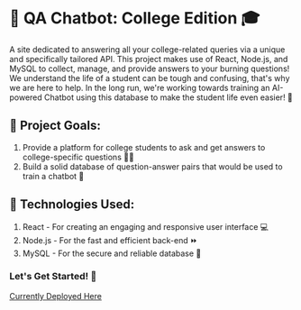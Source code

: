 # :book: QA Chatbot: College Edition :mortar_board:

A site dedicated to answering all your college-related queries via a unique and specifically tailored API. This project makes use of React, Node.js, and MySQL to collect, manage, and provide answers to your burning questions! We understand the life of a student can be tough and confusing, that's why we are here to help. 
In the long run, we're working towards training an AI-powered Chatbot using this database to make the student life even easier! :robot:

## :dart: Project Goals:

1. Provide a platform for college students to ask and get answers to college-specific questions :man_student:
2. Build a solid database of question-answer pairs that would be used to train a chatbot :robot:

## :floppy_disk: Technologies Used:

1. React - For creating an engaging and responsive user interface :computer:
2. Node.js - For the fast and efficient back-end :fast_forward:
3. MySQL - For the secure and reliable database :file_folder:

### Let's Get Started! :rocket:
[Currently Deployed Here](https://thesecurehash.vercel.app/)
